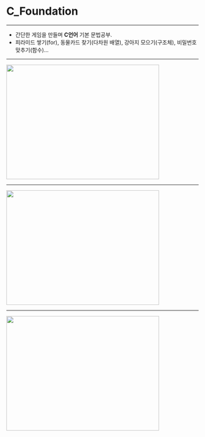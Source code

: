 # C_Foundation

***

- 간단한 게임을 만들며 **C언어** 기본 문법공부.
- 피라미드 쌓기(for), 동물카드 찾기(다차원 배열), 강아지 모으기(구조체), 비밀번호맞추기(함수)...

***

<img src = "https://user-images.githubusercontent.com/80504740/112957891-dcb8c180-917c-11eb-978e-4bb7e274935b.png" width="400px" height="300px">

***

<img src = "https://user-images.githubusercontent.com/80504740/112957898-de828500-917c-11eb-858a-3e900b97acf3.png" width="400px" height="300px">

***

<img src = "https://user-images.githubusercontent.com/80504740/112957904-e04c4880-917c-11eb-9075-50a082d66a69.png" width="400px" height="300px">




